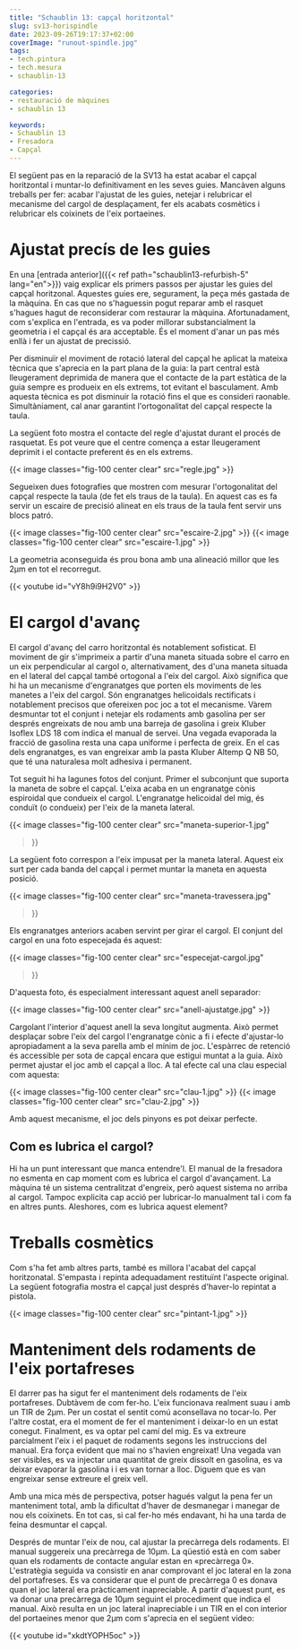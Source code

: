 ```yaml
---
title: "Schaublin 13: capçal horitzontal"
slug: sv13-horispindle
date: 2023-09-26T19:17:37+02:00
coverImage: "runout-spindle.jpg"
tags:
- tech.pintura
- tech.mesura
- schaublin-13

categories:
- restauració de màquines
- schaublin 13

keywords:
- Schaublin 13
- Fresadora
- Capçal
---
```


El següent pas en la reparació de la SV13 ha estat acabar el capçal
horitzontal i muntar-lo definitivament en les seves guies. Mancàven
alguns treballs per fer: acabar l'ajustat de les guies, netejar i
relubricar el mecanisme del cargol de desplaçament, fer els acabats
cosmètics i relubricar els coixinets de l'eix portaeines.

<!--more-->

# Ajustat precís de les guies

En una [entrada anterior]({{< ref path="schaublin13-refurbish-5" lang="en">}}) vaig
explicar els primers passos per ajustar les guies del capçal
horitzonal. Aquestes guies ere, segurament, la peça més gastada de la
màquina. En cas que no s'haguessin pogut reparar amb el rasquet
s'hagues hagut de reconsiderar com restaurar la
màquina. Afortunadament, com s'explica en l'entrada, es va poder
millorar substancialment la geometria i el capçal és ara
acceptable. És el moment d'anar un pas més enllà i fer un ajustat de
precissió.

Per disminuïr el moviment de rotació lateral del capçal he aplicat la
mateixa tècnica que s'aprecia en la part plana de la guia: la part
central està lleugerament deprimida de manera que el contacte de la
part estàtica de la guia sempre es produeix en els extrems, tot
evitant el basculament. Amb aquesta tècnica es pot disminuir la
rotació fins el que es consideri raonable. Simultàniament, cal anar
garantint l'ortogonalitat del capçal respecte la taula.

La següent foto mostra el contacte del regle d'ajustat durant el
procés de rasquetat. Es pot veure que el centre comença a
estar lleugerament deprimit i el contacte preferent és en els extrems.

{{< image classes="fig-100 center clear" src="regle.jpg" >}}

Segueixen dues fotografies que mostren com mesurar l'ortogonalitat del
capçal respecte la taula (de fet els traus de la taula). En aquest cas
es fa servir un escaire de precisió alineat en els traus de la taula fent
servir uns blocs patró.

{{< image classes="fig-100 center clear" src="escaire-2.jpg" >}}
{{< image classes="fig-100 center clear" src="escaire-1.jpg" >}}

La geometria aconseguida és prou bona amb una alineació millor que les
2µm en tot el recorregut.

{{< youtube id="vY8h9i9H2V0" >}}

# El cargol d'avanç

El cargol d'avanç del carro horitzontal és notablement sofisticat. El
moviment de gir s'imprimeix a partir d'una maneta situada sobre el
carro en un eix perpendicular al cargol o, alternativament, des d'una
maneta situada en el lateral del capçal també ortogonal a l'eix del
cargol. Això significa que hi ha un mecanisme d'engranatges que porten
els moviments de les manetes a l'eix del cargol. Són engranatges
helicoidals rectificats i notablement precisos que ofereixen poc joc a
tot el mecanisme. Vàrem desmuntar tot el conjunt i netejar els
rodaments amb gasolina per ser després engreixats de nou amb una
barreja de gasolina i greix Kluber Isoflex LDS 18 com indica el manual
de servei. Una vegada evaporada la fracció de gasolina resta una capa
uniforme i perfecta de greix. En el cas dels engranatges, es van
engreixar amb la pasta Kluber Altemp Q NB 50, que té una naturalesa
molt adhesiva i permanent.

Tot seguit hi ha lagunes fotos del conjunt. Primer el subconjunt que
suporta la maneta de sobre el capçal. L'eixa acaba en un engranatge
cònis espiroidal que condueix el cargol. L'engranatge helicoidal del
mig, és conduït (o condueix) per l'eix de la maneta lateral.

{{< image classes="fig-100 center clear" src="maneta-superior-1.jpg"
>}}

La següent foto correspon a l'eix impusat per la maneta
lateral. Aquest eix surt per cada banda del capçal i permet muntar la
maneta en aquesta posició.

{{< image classes="fig-100 center clear" src="maneta-travessera.jpg"
>}}

Els engranatges anteriors acaben servint per girar el cargol. El
conjunt del cargol en una foto especejada és aquest:

{{< image classes="fig-100 center clear" src="especejat-cargol.jpg"
>}}

D'aquesta foto, és especialment interessant aquest anell separador:

{{< image classes="fig-100 center clear" src="anell-ajustatge.jpg" >}}

Cargolant l'interior d'aquest anell la seva longitut augmenta. Això
permet desplaçar sobre l'eix del cargol l'engranatge cònic a fi i
efecte d'ajustar-lo apropiadament a la seva parella amb el mínim de
joc. L'espàrrec de retenció és accessible per sota de capçal encara
que estigui muntat a la guia. Això permet ajustar el joc amb el capçal
a lloc. A tal efecte cal una clau especial com aquesta:

{{< image classes="fig-100 center clear" src="clau-1.jpg" >}}
{{< image classes="fig-100 center clear" src="clau-2.jpg" >}}

Amb aquest mecanisme, el joc dels pinyons es pot deixar perfecte.

## Com es lubrica el cargol?

Hi ha un punt interessant que manca entendre'l. El manual de la
fresadora no esmenta en cap moment com es lubrica el cargol
d'avançament. La màquina té un sistema centralitzat d'engreix, però
aquest sistema no arriba al cargol. Tampoc explicita cap acció per
lubricar-lo manualment tal i com fa en altres punts. Aleshores, com es
lubrica aquest element?

# Treballs cosmètics

Com s'ha fet amb altres parts, també es millora l'acabat del capçal
horitzonatal. S'empasta i repinta adequadament restituïnt l'aspecte
original. La següent fotografia mostra el capçal just després
d'haver-lo repintat a pistola.

{{< image classes="fig-100 center clear" src="pintant-1.jpg" >}}

# Manteniment dels rodaments de l'eix portafreses

El darrer pas ha sigut fer el manteniment dels rodaments de l'eix
portafreses. Dubtàvem de com fer-ho. L'eix funcionava realment suau i
amb un TIR de 2µm. Per un costat el sentit comú aconsellava no
tocar-lo. Per l'altre costat, era el moment de fer el manteniment i
deixar-lo en un estat conegut. Finalment, es va optar pel camí del
mig. Es va extreure parcialment l'eix i el paquet de rodaments segons
les instruccions del manual. Era força evident que mai no s'havien
engreixat! Una vegada van ser visibles, es va injectar una quantitat
de greix dissolt en gasolina, es va deixar evaporar la gasolina i i es
van tornar a lloc. Diguem que es van engreixar sense extreure el greix
vell.

Amb una mica més de perspectiva, potser hagués valgut la pena fer un
manteniment total, amb la dificultat d'haver de desmanegar i manegar
de nou els coixinets. En tot cas, si cal fer-ho més endavant, hi ha
una tarda de feina desmuntar el capçal.

Després de muntar l'eix de nou, cal ajustar la precàrrega dels
rodaments. El manual suggereix una precàrrega de 10µm. La qüestió està
en com saber quan els rodaments de contacte angular estan en
«precàrrega 0». L'estratègia seguida va consistir en anar comprovant
el joc lateral en la zona del portafreses. Es va considerar que el
punt de precàrrega 0 es donava quan el joc lateral era pràcticament
inapreciable. A partir d'aquest punt, es va donar una precàrrega de
10µm seguint el procediment que indica el manual. Això resulta en un
joc lateral inapreciable i un TIR en el con interior del portaeines
menor que 2µm com s'aprecia en el següent video:

{{< youtube id="xkdtYOPH5oc" >}}




<!--
{{< image classes="fig-100 center clear" src="original.jpg" >}}

{{< youtube id="k38Vl8QqrZE" >}}
-->
